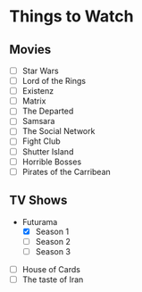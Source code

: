 # Things to Watch

## Movies

 - [ ] Star Wars
 - [ ] Lord of the Rings
 - [ ] Existenz
 - [ ] Matrix
 - [ ] The Departed
 - [ ] Samsara
 - [ ] The Social Network
 - [ ] Fight Club
 - [ ] Shutter Island
 - [ ] Horrible Bosses
 - [ ] Pirates of the Carribean

## TV Shows

 - Futurama
   - [X] Season 1
   - [ ] Season 2
   - [ ] Season 3
 - [ ] House of Cards
 - [ ] The taste of Iran
